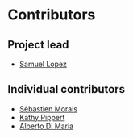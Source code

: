 # Contributors

## Project lead

* [Samuel Lopez](https://github.com/Samuelopez-ansys)

## Individual contributors

* [Sébastien Morais](https://github.com/SMoraisAnsys)
* [Kathy Pippert](https://github.com/PipKat)
* [Alberto Di Maria](https://github.com/Alberto-DM)